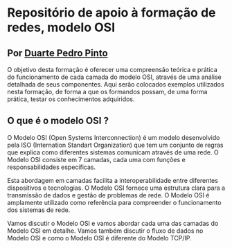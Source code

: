 # Repositório de apoio à formação de redes, modelo OSI
## Por [Duarte Pedro Pinto](https://dpnpinto.github.io)
O objetivo desta formação é oferecer uma compreensão teórica e prática do funcionamento de cada camada do modelo OSI, através de uma análise detalhada de seus componentes.
Aqui serão colocados exemplos utilizados nesta formação, de forma a que os formandos possam, de uma forma prática, testar os conhecimentos adquiridos.
## O que é o modelo OSI ?
O Modelo OSI (Open Systems Interconnection) é um modelo desenvolvido pela ISO (Internation Standart Organization) que tem um conjunto de regras que explica como diferentes sistemas comunicam através de uma rede. O Modelo OSI consiste em 7 camadas, cada uma com funções e responsabilidades específicas.

Esta abordagem em camadas facilita a interoperabilidade entre diferentes dispositivos e tecnologias. O Modelo OSI fornece uma estrutura clara para a transmissão de dados e gestão de problemas de rede. O Modelo OSI é amplamente utilizado como referência para compreender o funcionamento dos sistemas de rede.

Vamos discutir o Modelo OSI e vamos abordar cada uma das camadas do Modelo OSI em detalhe. Vamos também discutir o fluxo de dados no Modelo OSI e como o Modelo OSI é diferente do Modelo TCP/IP.
